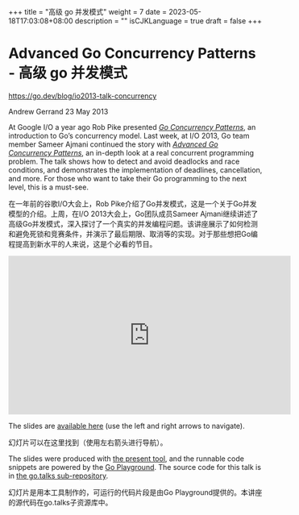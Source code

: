 +++
title = "高级 go 并发模式"
weight = 7
date = 2023-05-18T17:03:08+08:00
description = ""
isCJKLanguage = true
draft = false
+++

# Advanced Go Concurrency Patterns - 高级 go 并发模式

https://go.dev/blog/io2013-talk-concurrency

Andrew Gerrand
23 May 2013

At Google I/O a year ago Rob Pike presented [*Go Concurrency Patterns*](https://go.dev/talks/2012/concurrency.slide), an introduction to Go’s concurrency model. Last week, at I/O 2013, Go team member Sameer Ajmani continued the story with [*Advanced Go Concurrency Patterns*](http://go.dev/talks/2013/advconc.slide), an in-depth look at a real concurrent programming problem. The talk shows how to detect and avoid deadlocks and race conditions, and demonstrates the implementation of deadlines, cancellation, and more. For those who want to take their Go programming to the next level, this is a must-see.

在一年前的谷歌I/O大会上，Rob Pike介绍了Go并发模式，这是一个关于Go并发模型的介绍。上周，在I/O 2013大会上，Go团队成员Sameer Ajmani继续讲述了高级Go并发模式，深入探讨了一个真实的并发编程问题。该讲座展示了如何检测和避免死锁和竞赛条件，并演示了最后期限、取消等的实现。对于那些想把Go编程提高到新水平的人来说，这是个必看的节目。

<iframe src="https://www.youtube.com/embed/QDDwwePbDtw?rel=0" width="560" height="315" frameborder="0" allowfullscreen="" mozallowfullscreen="" webkitallowfullscreen="" style="box-sizing: border-box;"></iframe>

The slides are [available here](https://go.dev/talks/2013/advconc.slide) (use the left and right arrows to navigate).

幻灯片可以在这里找到（使用左右箭头进行导航）。

The slides were produced with [the present tool](https://godoc.org/golang.org/x/tools/present), and the runnable code snippets are powered by the [Go Playground](http://play.golang.org/). The source code for this talk is in [the go.talks sub-repository](https://github.com/golang/talks/tree/master/content/2013/advconc).

幻灯片是用本工具制作的，可运行的代码片段是由Go Playground提供的。本讲座的源代码在go.talks子资源库中。
